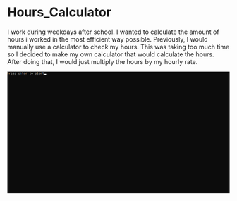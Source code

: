 # Hours_Calculator

I work during weekdays after school. I wanted to calculate the amount of hours i worked in the most efficient way possible. 
Previously, I would manually use a calculator to check my hours. This was taking too much time so I decided to make my own calculator that would calculate the hours.
After doing that, I would just multiply the hours by my hourly rate.



![Hours_Calculator](gif/demo.gif)
